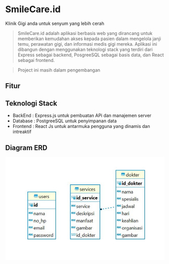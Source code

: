 # SmileCare.id

Klinik Gigi anda untuk senyum yang lebih cerah 

> SmileCare.id adalah aplikasi berbasis web yang dirancang untuk memberikan kemudahan akses kepada pasien dalam mengelola janji temu, perawatan gigi, dan informasi medis gigi mereka. Aplikasi ini dibangun dengan menggunakan teknologi stack yang terdiri dari Express sebagai backend, PosgreeSQL sebagai basis data, dan React sebagai frontend.

> Project ini masih dalam pengembangan

## Fitur

## Teknologi Stack
- BackEnd  : Express.js untuk pembuatan APi dan manajemen server
- Database : PostgreeSQL untuk penyimpanan data
- Frontend : React Js untuk antarmuka pengguna yang dinamis dan intreaktif

## Diagram ERD
![ERD SmileCare](./Capture.jpg)
